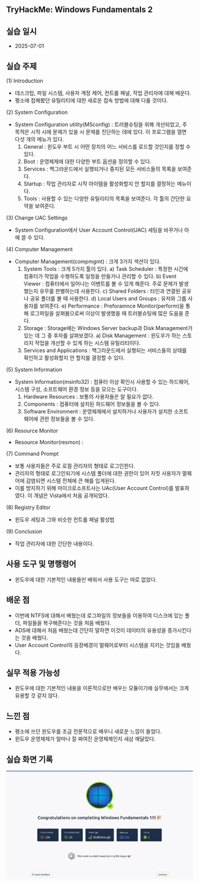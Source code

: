## TryHackMe: Windows Fundamentals 2


## 실습 일시
 - 2025-07-01


## 실습 주제
(1) Introduction
 - 데스크탑, 파일 시스템, 사용자 계정 제어, 컨트롤 패널, 작업 관리자에 대해 배운다.
 - 평소에 접해봤던 유틸리티에 대한 새로운 접속 방법에 대해 다룰 것이다.

(2) System Configuration
 - System Configuration utility(MSconfig) : 트러블슈팅을 위해 개선되었고, 주 목적은 시작 시에 문제가 있을 시 문제를 진단하는 데에 있다. 이 프로그램을 열면 다섯 개의  메뉴가 있다.
   1) General : 윈도우 부트 시 어떤 장치의 어느 서비스를 로드할 것인지를 정할 수 있다.
   2) Boot : 운영체제에 대한 다양한 부트 옵션을 정의할 수 있다.
   3) Services : 백그라운드에서 실행되거나 중지된 모든 서비스들의 목록을 보여준다.
   4) Startup : 작업 관리자로 시작 아이템을 활성화할지 안 할지를 결정하는 메뉴이다.
   5) Tools : 사용할 수 있는 다양한 유틸리티의 목록을 보여준다. 각 툴의 간단한 요약을 보여준다.
  
(3) Change UAC Settings
 - System Configuration에서 User Account Control(UAC) 세팅을 바꾸거나 아예 끌 수 있다.

(4) Computer Management
 - Computer Management(compmgmt) : 크게 3가지 섹션이 있다.
   1) System Tools : 크게 5가지 툴이 있다.
      a) Task Scheduler : 특정한 시간에 컴퓨터가 작업을 수행하도록 일정을 만들거나 관리할 수 있다.
      b) Event Viewer : 컴퓨터에서 일어나는 이벤트를 볼 수 있게 해준다. 주로 문제가 발생했는지 유무를 판별하는데 사용한다.
      c) Shared Folders : 타인과 연결된 공유나 공유 폴더를 볼 때 사용한다.
      d) Local Users and Groups : 유저와 그룹 사용자를 보여준다.
      e) Performance : Preforamnce Monitor(perform)을 통해 로그파일을 살펴봄으로써 이상이 발생했을 때 트러블슈팅에 많은 도움을 준다.
   2) Storage : Storage에는 Windows Server backup과 Disk Management가 있는 데 그 중 후자를 살펴보겠다.
      a) Disk Management : 윈도우가 하는 스토리지 작업을 개선할 수 있게 하는 시스템 유틸리티이다.
   3) Services and Applications : 백그라운드에서 실행되는 서비스들의 상태를 확인하고 활성화할지 안 할지를 결정할 수 있다.  

(5) System Information
 - System Information(msinfo32) : 컴퓨터 이상 확인시 사용할 수 있는 하드웨어, 시스템 구성, 소프트웨어 환경 정보 등을 모으는 도구이다.
   1) Hardware Resources : 보통의 사용자들은 알 필요가 없다.
   2) Components : 컴퓨터에 설치된 하드웨어 정보들을 볼 수 있다.
   3) Software Environment : 운영체제에서 설치하거나 사용자가 설치한 소프트웨어에 관한 정보들을 볼 수 있다.
   
(6) Resource Monitor
 - Resource Monitor(resmon) : 

(7) Command Prompt
 - 보통 사용자들은 주로 로컬 관리자의 형태로 로그인한다.
 - 관리자의 형태로 로그인되기에 시스템 폴더에 대한 권한이 있어 자칫 사용자가 멀웨어에 감염되면 시스템 전체에 큰 해를 입게된다.
 - 이를 방지하기 위해 마이크로소프트사는 UAc(User Account Control)를 발표하였다. 이 개념은 Vista에서 처음 공개되었다.
   
(8) Registry Editor
 - 윈도우 세팅과 그와 비슷한 컨트롤 패널 활성법
   
(9) Conclusion
 - 작업 관리자에 대한 간단한 내용이다. 


## 사용 도구 및 명행령어   
 - 윈도우에 대한 기본적인 내용들만 배워서 사용 도구는 따로 없었다.


## 배운 점
 - 이번에 NTFS에 대해서 배웠는데 로그파일의 정보들을 이용하여 디스크에 있는 폴더, 파일들을 복구해준다는 것을 처음 배웠다.
 - ADS에 대해서 처음 배웠는데 간단히 말하면 이것이 데이터의 유용성을 증가시킨다는 것을 배웠다.
 - User Account Control의 등장배경이 멀웨어로부터 시스템을 지키는 것임을 배웠다.


## 실무 적용 가능성
 - 윈도우에 대한 기본적인 내용을 이론적으로만 배우는 모듈이기에 실무에서는 크게 유용할 것 같지 않다.


## 느낀 점
 - 평소에 쓰던 윈도우를 조금 전문적으로 배우니 새로운 느낌이 들었다.
 - 윈도우 운영체제가 얼마나 잘 짜여진 운영체제인지 새삼 깨달았다.

   
## 실습 화면 기록
![실습 결과](images/Windows_Fundamentals_Part_1.png)
